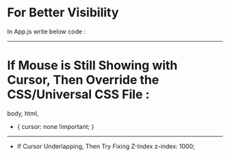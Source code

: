 # For Better Visibility

In App.js write below code :

<AnimatedCursor
        innerSize={15}
        outerSize={15}
        color="255, 0 ,0"
        outerAlpha={0.4}
        innerScale={0.7}
        outerScale={5}
/>

---

# If Mouse is Still Showing with Cursor, Then Override the CSS/Universal CSS File :

body,
html,

- {
  cursor: none !important;
  }

---

- If Cursor Underlapping, Then Try Fixing Z-Index
  z-index: 1000;

